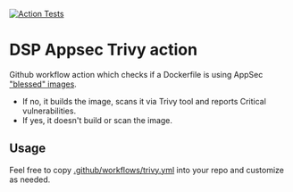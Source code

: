 [![Action Tests](https://github.com/broadinstitute/dsp-appsec-trivy-action/actions/workflows/test.yml/badge.svg)](https://github.com/broadinstitute/dsp-appsec-trivy-action/actions/workflows/test.yml)

# DSP Appsec Trivy action

Github workflow action which checks if a Dockerfile is using AppSec
["blessed" images](https://github.com/broadinstitute/dsp-appsec-blessed-images).

- If no, it builds the image, scans it via Trivy tool and reports Critical vulnerabilities.
- If yes, it doesn't build or scan the image.

## Usage

Feel free to copy [.github/workflows/trivy.yml](.github/workflows/trivy.yml)
into your repo and customize as needed.
